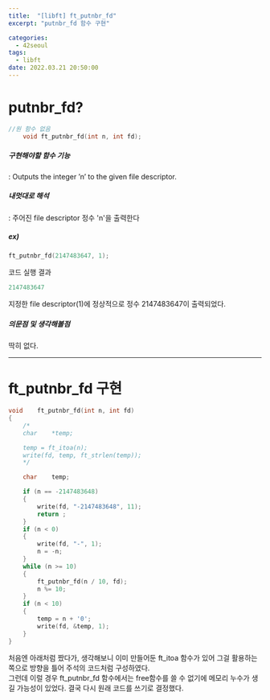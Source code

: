 ```yaml
---
title:  "[libft] ft_putnbr_fd"
excerpt: "putnbr_fd 함수 구현"

categories:
  - 42seoul
tags:
  - libft
date: 2022.03.21 20:50:00
---
```


# putnbr_fd?

```c
//원 함수 없음
    void ft_putnbr_fd(int n, int fd);
```

##### 구현해야할 함수 기능    
:  Outputs the integer ’n’ to the given file descriptor.    

##### 내멋대로 해석    
:  주어진 file descriptor 정수 'n'을 출력한다    

##### ex)    
```c
ft_putnbr_fd(2147483647, 1);

```
코드 실행 결과
```c
2147483647
```
지정한 file descriptor(1)에 정상적으로 정수 2147483647이 출력되었다.    

##### 의문점 및 생각해볼점    
딱히 없다.    

***

# ft_putnbr_fd 구현

```c
void	ft_putnbr_fd(int n, int fd)
{	
	/*
	char	*temp;

	temp = ft_itoa(n);
	write(fd, temp, ft_strlen(temp));
	*/

	char	temp;

	if (n == -2147483648)
	{
		write(fd, "-2147483648", 11);
		return ;
	}
	if (n < 0)
	{
		write(fd, "-", 1);
		n = -n;
	}
	while (n >= 10)
	{
		ft_putnbr_fd(n / 10, fd);
		n %= 10;
	}
	if (n < 10)
	{
		temp = n + '0';
		write(fd, &temp, 1);
	}
}

```
처음엔 아래처럼 짰다가, 생각해보니 이미 만들어둔 ft_itoa 함수가 있어 그걸 활용하는 쪽으로 방향을 틀어 주석의 코드처럼 구성하였다.    
그런데 이럴 경우 ft_putnbr_fd 함수에서는 free함수를 쓸 수 없기에 메모리 누수가 생길 가능성이 있었다. 결국 다시 원래 코드를 쓰기로 결정했다.    

